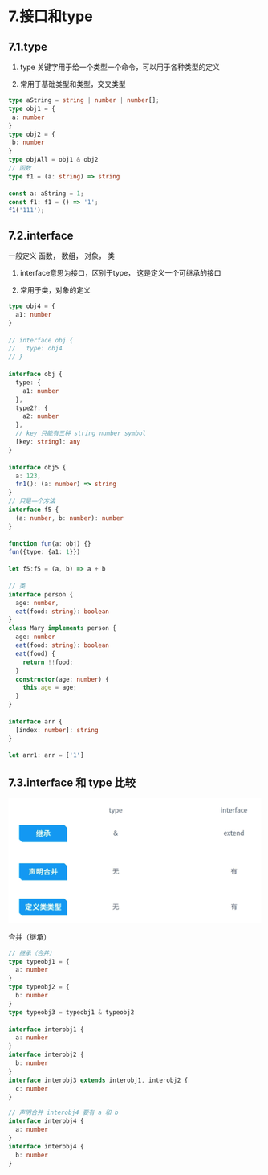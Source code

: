 # 7.接口和type

## 7.1.type

1. type 关键字用于给一个类型一个命令，可以用于各种类型的定义

2. 常用于基础类型和类型，交叉类型

```ts
type aString = string | number | number[];
type obj1 = {
 a: number
}
type obj2 = {
 b: number
}
type objAll = obj1 & obj2
// 函数
type f1 = (a: string) => string

const a: aString = 1;
const f1: f1 = () => '1';
f1('111');
```

## 7.2.interface

一般定义 函数， 数组， 对象， 类

1. interface意思为接口，区别于type， 这是定义一个可继承的接口

2. 常用于类，对象的定义

```ts
type obj4 = {
  a1: number
}

// interface obj {
//   type: obj4
// }

interface obj {
  type: {
    a1: number
  },
  type2?: {
    a2: number
  },
  // key 只能有三种 string number symbol
  [key: string]: any
}

interface obj5 {
  a: 123,
  fn1(): (a: number) => string
}
// 只是一个方法
interface f5 {
  (a: number, b: number): number
}

function fun(a: obj) {}
fun({type: {a1: 1}})

let f5:f5 = (a, b) => a + b

// 类
interface person {
  age: number,
  eat(food: string): boolean
}
class Mary implements person {
  age: number
  eat(food: string): boolean
  eat(food) {
    return !!food;
  }
  constructor(age: number) {
    this.age = age;
  }
}

interface arr {
  [index: number]: string
}

let arr1: arr = ['1']
```

## 7.3.interface 和 type 比较

![interface 和 type比较](./imgs/type.png)

合并（继承）

```ts
// 继承（合并）
type typeobj1 = {
  a: number
}
type typeobj2 = {
  b: number
}
type typeobj3 = typeobj1 & typeobj2

interface interobj1 {
  a: number
}
interface interobj2 {
  b: number
}
interface interobj3 extends interobj1, interobj2 {
  c: number
}
```

```ts
// 声明合并 interobj4 要有 a 和 b
interface interobj4 {
  a: number
}
interface interobj4 {
  b: number
}
```